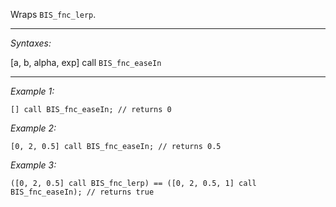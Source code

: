 Wraps `BIS_fnc_lerp`.


---
*Syntaxes:*

[a, b, alpha, exp] call `BIS_fnc_easeIn`

---
*Example 1:*

```sqf
[] call BIS_fnc_easeIn; // returns 0
```

*Example 2:*

```sqf
[0, 2, 0.5] call BIS_fnc_easeIn; // returns 0.5
```

*Example 3:*

```sqf
([0, 2, 0.5] call BIS_fnc_lerp) == ([0, 2, 0.5, 1] call BIS_fnc_easeIn); // returns true
```